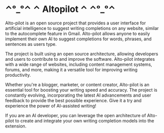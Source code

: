 # ⌃ᵒ_ᵒ⌃   ⌃ Altopilot ⌃    ⌃ᵒ_ᵒ⌃

Alto-pilot is an open source project that provides a user interface for artificial intelligence to suggest writing completions on any website, similar to the autocomplete feature in Gmail. Alto-pilot allows anyone to easily implement their own AI to suggest completions for words, phrases, and sentences as users type.

The project is built using an open source architecture, allowing developers and users to contribute to and improve the software. Alto-pilot integrates with a wide range of websites, including content management systems, forums, and more, making it a versatile tool for improving writing productivity.

Whether you're a blogger, marketer, or content creator, Alto-pilot is an essential tool for boosting your writing speed and accuracy. The project is constantly evolving, incorporating the latest AI advancements and user feedback to provide the best possible experience. Give it a try and experience the power of AI-assisted writing!

If you are an AI developer, you can leverage the open architecture of Alto-pilot to create and integrate your own writing completion models into the extension.
